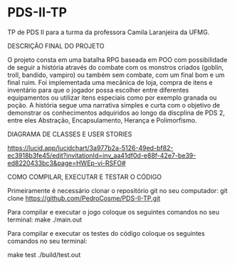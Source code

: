 # PDS-II-TP
TP de PDS II para a turma da professora Camila Laranjeira da UFMG. 

DESCRIÇÃO FINAL DO PROJETO

O projeto consta em uma batalha RPG baseada em POO com possibilidade de seguir a história através do combate com os monstros criados (goblin, troll, bandido, vampiro) ou também sem combate, com um final bom e um final ruim. Foi implementada uma mecânica de loja, compra de itens e inventário para que o jogador possa escolher entre diferentes equipamentos ou utilizar itens especiais como por exemplo granada ou poção. A história segue uma narrativa simples e curta com o objetivo de demonstrar os conhecimentos adquiridos ao longo da discplina de PDS 2, entre eles Abstração, Encapsulamento, Herança e Polimorfismo. 

DIAGRAMA DE CLASSES E USER STORIES

https://lucid.app/lucidchart/3a977b2a-5126-49ed-bf82-ec3918b3fe45/edit?invitationId=inv_aa41df0d-e88f-42e7-be39-ed8220433bc3&page=HWEp-vi-RSFO#

COMO COMPILAR, EXECUTAR E TESTAR O CÓDIGO

Primeiramente é necessário clonar o repositório git no seu computador:
git clone https://github.com/PedroCosme/PDS-II-TP.git

Para compilar e executar o jogo coloque os seguintes comandos no seu terminal:
make
./main.out

Para compilar e executar os testes do código coloque os seguintes comandos no seu terminal:

make test
./build/test.out
